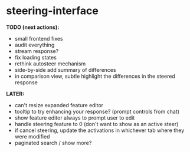 # steering-interface
 
**TODO (next actions):** 
- small frontend fixes
- audit everything 
- stream response?
- fix loading states
- rethink autosteer mechanism
- side-by-side add summary of differences
- in comparison view, subtle highlight the differences in the steered response

**LATER:**
- can't resize expanded feature editor
- tooltip to try enhancing your response? (prompt controls from chat)
- show feature editor always to prompt user to edit
- handle steering feature to 0 (don't want to show as an active steer)
- if cancel steering, update the activations in whichever tab where they were modified
- paginated search / show more?